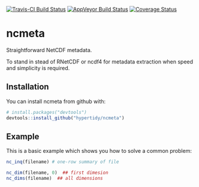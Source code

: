 
[![Travis-CI Build Status](https://travis-ci.org/hypertidy/ncmeta.svg?branch=master)](https://travis-ci.org/hypertidy/ncmeta) [![AppVeyor Build Status](https://ci.appveyor.com/api/projects/status/github/hypertidy/ncmeta?branch=master&svg=true)](https://ci.appveyor.com/project/hypertidy/ncmeta) [![Coverage Status](https://img.shields.io/codecov/c/github/hypertidy/ncmeta/master.svg)](https://codecov.io/github/hypertidy/ncmeta?branch=master)

<!-- README.md is generated from README.Rmd. Please edit that file -->
ncmeta
======

Straightforward NetCDF metadata.

To stand in stead of RNetCDF or ncdf4 for metadata extraction when speed and simplicity is required.

Installation
------------

You can install ncmeta from github with:

``` r
# install.packages("devtools")
devtools::install_github("hypertidy/ncmeta")
```

Example
-------

This is a basic example which shows you how to solve a common problem:

``` r
nc_inq(filename) # one-row summary of file

nc_dim(filename, 0)  ## first dimesion
nc_dims(filename)  ## all dimensions
```
